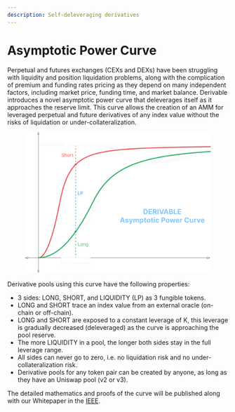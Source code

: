 ```yaml
---
description: Self-deleveraging derivatives
---
```


# Asymptotic Power Curve

Perpetual and futures exchanges (CEXs and DEXs) have been struggling with liquidity and position liquidation problems, along with the complication of premium and funding rates pricing as they depend on many independent factors, including market price, funding time, and market balance. Derivable introduces a novel asymptotic power curve that deleverages itself as it approaches the reserve limit. This curve allows the creation of an AMM for leveraged perpetual and future derivatives of any index value without the risks of liquidation or under-collateralization.

<figure><img src="../.gitbook/assets/image (9).png" alt=""><figcaption></figcaption></figure>

Derivative pools using this curve have the following properties:

* 3 sides: LONG, SHORT, and LIQUIDITY (LP) as 3 fungible tokens.
* LONG and SHORT trace an index value from an external oracle (on-chain or off-chain).
* LONG and SHORT are exposed to a constant leverage of K, this leverage is gradually decreased (deleveraged) as the curve is approaching the pool reserve.
* The more LIQUIDITY in a pool, the longer both sides stay in the full leverage range.&#x20;
* All sides can never go to zero, i.e. no liquidation risk and no under-collateralization risk.
* Derivative pools for any token pair can be created by anyone, as long as they have an Uniswap pool (v2 or v3).

The detailed mathematics and proofs of the curve will be published along with our Whitepaper in the [IEEE](https://www.ieee.org).
